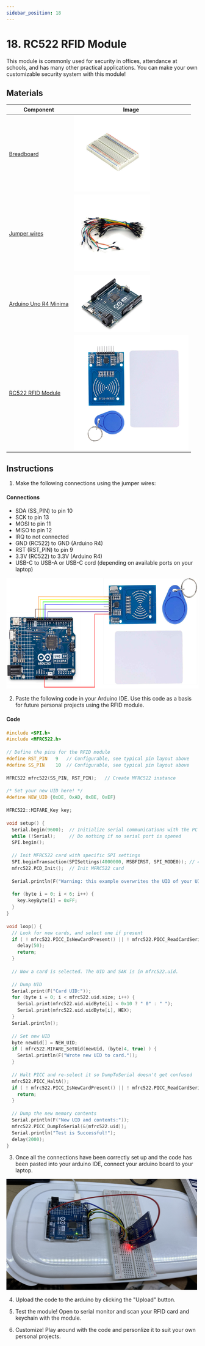 ```yaml
---
sidebar_position: 18
---
```

# 18. RC522 RFID Module

This module is commonly used for security in offices, attendance at schools, and has many other practical applications. You can make your own customizable security system with this module!

## Materials
| Component           |Image                                                                          |
|---------------------|-------------------------------------------------------------------------------|
| [Breadboard](https://www.canadarobotix.com/products/160)                                  | <img src="/img/docs/UNO-R4-Starter-Kit/breadboard.webp" width="200" />|
| [Jumper wires](https://www.canadarobotix.com/products/922)                                | <img src="/img/docs/UNO-R4-Starter-Kit/jumper-wires.webp" width="200"  />|
| [Arduino Uno R4 Minima](https://www.canadarobotix.com/collections/featured-1/products/3060)| <img src="/img/docs/UNO-R4-Starter-Kit/arduino-r4-minima.webp" width="200" />|
| [RC522 RFID Module](https://www.canadarobotix.com/products/1256)   | <img src="/img/docs/UNO-R4-Starter-Kit/RFID-module/RFID-2.jpg" width="300"  />|

## Instructions

1. Make the following connections using the jumper wires:
#### Connections
- SDA (SS_PIN) to pin 10
- SCK to pin 13
- MOSI to pin 11
- MISO to pin 12
- IRQ to not connected
- GND (RC522) to GND (Arduino R4)
- RST (RST_PIN) to pin 9
- 3.3V (RC522) to 3.3V (Arduino R4)
- USB-C to USB-A or USB-C cord (depending on available ports on your laptop)

<img src="/img/docs/UNO-R4-Starter-Kit/RFID-module/RFID_3.png" width="570" height="290" />

2. Paste the following code in your Arduino IDE. Use this code as a basis for future personal projects using the RFID module.
#### Code
```cpp
#include <SPI.h>
#include <MFRC522.h>

// Define the pins for the RFID module
#define RST_PIN   9   // Configurable, see typical pin layout above
#define SS_PIN    10  // Configurable, see typical pin layout above

MFRC522 mfrc522(SS_PIN, RST_PIN);   // Create MFRC522 instance

/* Set your new UID here! */
#define NEW_UID {0xDE, 0xAD, 0xBE, 0xEF}

MFRC522::MIFARE_Key key;

void setup() {
  Serial.begin(9600);  // Initialize serial communications with the PC
  while (!Serial);     // Do nothing if no serial port is opened
  SPI.begin();
  
  // Init MFRC522 card with specific SPI settings
  SPI.beginTransaction(SPISettings(4000000, MSBFIRST, SPI_MODE0)); // 4 MHz SPI clock speed
  mfrc522.PCD_Init();  // Init MFRC522 card
  
  Serial.println(F("Warning: this example overwrites the UID of your UID changeable card, use with care!"));
  
  for (byte i = 0; i < 6; i++) {
    key.keyByte[i] = 0xFF;
  }
}

void loop() {
  // Look for new cards, and select one if present
  if ( ! mfrc522.PICC_IsNewCardPresent() || ! mfrc522.PICC_ReadCardSerial() ) {
    delay(50);
    return;
  }
  
  // Now a card is selected. The UID and SAK is in mfrc522.uid.
  
  // Dump UID
  Serial.print(F("Card UID:"));
  for (byte i = 0; i < mfrc522.uid.size; i++) {
    Serial.print(mfrc522.uid.uidByte[i] < 0x10 ? " 0" : " ");
    Serial.print(mfrc522.uid.uidByte[i], HEX);
  } 
  Serial.println();

  // Set new UID
  byte newUid[] = NEW_UID;
  if ( mfrc522.MIFARE_SetUid(newUid, (byte)4, true) ) {
    Serial.println(F("Wrote new UID to card."));
  }
  
  // Halt PICC and re-select it so DumpToSerial doesn't get confused
  mfrc522.PICC_HaltA();
  if ( ! mfrc522.PICC_IsNewCardPresent() || ! mfrc522.PICC_ReadCardSerial() ) {
    return;
  }
  
  // Dump the new memory contents
  Serial.println(F("New UID and contents:"));
  mfrc522.PICC_DumpToSerial(&(mfrc522.uid));
  Serial.println("Test is Successful!");
  delay(2000);
}
```
3. Once all the connections have been correctly set up and the code has been pasted into your arduino IDE, connect your arduino board to your laptop.

<img src="/img/docs/UNO-R4-Starter-Kit/RFID-module/RFID_1.jpg" width="500" height="290" />

4. Upload the code to the arduino by clicking the "Upload" button. 

5. Test the module! Open to serial monitor and scan your RFID card and keychain with the module.

6. Customize! Play around with the code and personlize it to suit your own personal projects.
